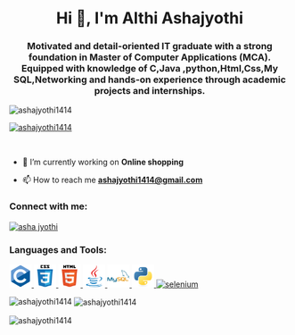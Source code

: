 
<h1 align="center">Hi 👋, I'm Althi Ashajyothi</h1>
<h3 align="center">Motivated and detail-oriented IT graduate with a strong foundation in Master of  Computer Applications (MCA). Equipped with knowledge of C,Java ,python,Html,Css,My SQL,Networking and hands-on experience through academic projects and internships.</h3>

<p align="left"> <img src="https://komarev.com/ghpvc/?username=ashajyothi1414&label=Profile%20views&color=0e75b6&style=flat" alt="ashajyothi1414" /> </p>

<p align="left"> <a href="https://github.com/ryo-ma/github-profile-trophy"><img src="https://github-profile-trophy.vercel.app/?username=ashajyothi1414" alt="ashajyothi1414" /></a> </p>

<p align="left"> <a href="https://twitter.com/" target="blank"><img src="https://img.shields.io/twitter/follow/?logo=twitter&style=for-the-badge" alt="" /></a> </p>

- 🔭 I’m currently working on **Online shopping**

- 📫 How to reach me **ashajyothi1414@gmail.com**



<h3 align="left">Connect with me:</h3>
<p align="left">
<a href="[[https://www.linkedin.com/in/ezrayel-althi-488814253/](https://www.linkedin.com/in/ashajyothi-althi-0a2661314/)](https://www.linkedin.com/in/ashajyothi-althi-0a2661314/)" target="blank"><img align="center" src="https://raw.githubusercontent.com/rahuldkjain/github-profile-readme-generator/master/src/images/icons/Social/linked-in-alt.svg" alt="asha jyothi" height="30" width="40" /></a>

</p>

<h3 align="left">Languages and Tools:</h3>
<p align="left"> <a href="https://www.cprogramming.com/" target="" rel="noreferrer"> <img src="https://raw.githubusercontent.com/devicons/devicon/master/icons/c/c-original.svg" alt="c" width="40" height="40"/> </a> <a href="https://www.w3schools.com/css/" target="_blank" rel="noreferrer"> <img src="https://raw.githubusercontent.com/devicons/devicon/master/icons/css3/css3-original-wordmark.svg" alt="css3" width="40" height="40"/> </a> <a href="https://www.w3.org/html/" target="_blank" rel="noreferrer"> <img src="https://raw.githubusercontent.com/devicons/devicon/master/icons/html5/html5-original-wordmark.svg" alt="html5" width="40" height="40"/> </a> <a href="https://www.java.com" target="_blank" rel="noreferrer"> <img src="https://raw.githubusercontent.com/devicons/devicon/master/icons/java/java-original.svg" alt="java" width="40" height="40"/> </a> <a href="https://www.mysql.com/" target="_blank" rel="noreferrer"> <img src="https://raw.githubusercontent.com/devicons/devicon/master/icons/mysql/mysql-original-wordmark.svg" alt="mysql" width="40" height="40"/> </a> <a href="https://www.python.org" target="_blank" rel="noreferrer"> <img src="https://raw.githubusercontent.com/devicons/devicon/master/icons/python/python-original.svg" alt="python" width="40" height="40"/> </a> <a href="https://www.selenium.dev" target="_blank" rel="noreferrer"> <img src="https://raw.githubusercontent.com/detain/svg-logos/780f25886640cef088af994181646db2f6b1a3f8/svg/selenium-logo.svg" alt="selenium" width="40" height="40"/> </a> </p>

<p><img align="left" src="https://github-readme-stats.vercel.app/api/top-langs?username=ashajyothi1414&show_icons=true&locale=en&layout=compact" alt="ashajyothi1414" /></p>

<p>&nbsp;<img align="center" src="https://github-readme-stats.vercel.app/api?username=ashajyothi1414&show_icons=true&locale=en" alt="ashajyothi1414" /></p>

<p><img align="center" src="https://github-readme-streak-stats.herokuapp.com/?user=ashajyothi1414&" alt="ashajyothi1414" /></p>
